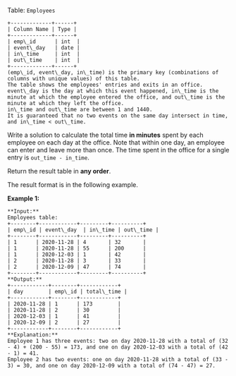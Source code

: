 Table: `Employees`

```
+-------------+------+
| Column Name | Type |
+-------------+------+
| emp\_id      | int  |
| event\_day   | date |
| in\_time     | int  |
| out\_time    | int  |
+-------------+------+
(emp\_id, event\_day, in\_time) is the primary key (combinations of columns with unique values) of this table.
The table shows the employees' entries and exits in an office.
event\_day is the day at which this event happened, in\_time is the minute at which the employee entered the office, and out\_time is the minute at which they left the office.
in\_time and out\_time are between 1 and 1440.
It is guaranteed that no two events on the same day intersect in time, and in\_time < out\_time.
```

Write a solution to calculate the total time **in minutes** spent by each employee on each day at the office. Note that within one day, an employee can enter and leave more than once. The time spent in the office for a single entry is `out_time - in_time`.

Return the result table in **any order**.

The result format is in the following example.

**Example 1:**

```
**Input:** 
Employees table:
+--------+------------+---------+----------+
| emp\_id | event\_day  | in\_time | out\_time |
+--------+------------+---------+----------+
| 1      | 2020-11-28 | 4       | 32       |
| 1      | 2020-11-28 | 55      | 200      |
| 1      | 2020-12-03 | 1       | 42       |
| 2      | 2020-11-28 | 3       | 33       |
| 2      | 2020-12-09 | 47      | 74       |
+--------+------------+---------+----------+
**Output:** 
+------------+--------+------------+
| day        | emp\_id | total\_time |
+------------+--------+------------+
| 2020-11-28 | 1      | 173        |
| 2020-11-28 | 2      | 30         |
| 2020-12-03 | 1      | 41         |
| 2020-12-09 | 2      | 27         |
+------------+--------+------------+
**Explanation:** 
Employee 1 has three events: two on day 2020-11-28 with a total of (32 - 4) + (200 - 55) = 173, and one on day 2020-12-03 with a total of (42 - 1) = 41.
Employee 2 has two events: one on day 2020-11-28 with a total of (33 - 3) = 30, and one on day 2020-12-09 with a total of (74 - 47) = 27.
```